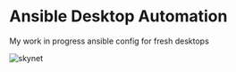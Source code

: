 # Ansible Desktop Automation
My work in progress ansible config for fresh desktops

![skynet](https://media3.giphy.com/media/4TtTVTmBoXp8txRU0C/giphy.gif)
